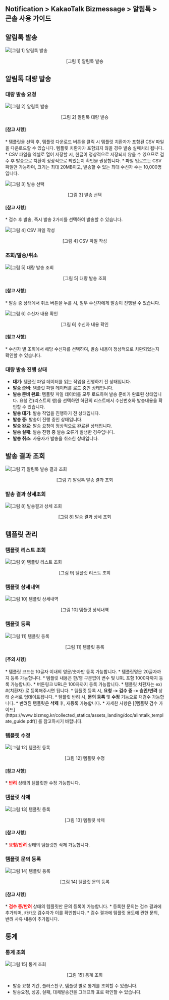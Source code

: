 ## Notification > KakaoTalk Bizmessage > 알림톡 > 콘솔 사용 가이드

## 알림톡 발송
![[그림 1] 알림톡 발송](http://static.toastoven.net/prod_alimtalk/img09.png)
<center>[그림 1] 알림톡 발송</center>

## 알림톡 대량 발송
### 대량 발송 요청
![[그림 2] 알림톡 발송](http://static.toastoven.net/prod_alimtalk/img10.png)
<center>[그림 2] 알림톡 대량 발송</center>

<h4>[참고 사항]</h4>
* 템플릿을 선택 후, 템플릿 다운로드 버튼을 클릭 시 템플릿 치환자가 포함된 CSV 파일을 다운로드할 수 있습니다. 템플릿 치환자가 포함되지 않을 경우 발송 실패처리 됩니다.
* CSV 파일을 엑셀로 열어 저장할 시, 한글이 정상적으로 저장되지 않을 수 있으므로 검수 후 발송으로 치환이 정상적으로 되었는지 확인을 권장합니다.
* 파일 업로드는 CSV 파일만 가능하며, 크기는 최대 20MB이고, 발송할 수 있는 최대 수신자 수는 10,000명입니다.

![[그림 3] 발송 선택](http://static.toastoven.net/prod_alimtalk/img11.png)
<center>[그림 3] 발송 선택</center>

<h4>[참고 사항]</h4>
* 검수 후 발송, 즉시 발송 2가지를 선택하여 발송할 수 있습니다.

![[그림 4] CSV 파일 작성](http://static.toastoven.net/prod_alimtalk/img12.png)
<center>[그림 4] CSV 파일 작성</center>

### 조회/발송/취소
![[그림 5] 대량 발송 조회](http://static.toastoven.net/prod_alimtalk/img13.png)
<center>[그림 5] 대량 발송 조회</center>

<h4>[참고 사항]</h4>
* 발송 중 상태에서 취소 버튼을 누를 시, 일부 수신자에게 발송이 진행될 수 있습니다.

![[그림 6] 수신자 내용 확인](http://static.toastoven.net/prod_alimtalk/img14.png)
<center>[그림 6] 수신자 내용 확인</center>

<h4>[참고 사항]</h4>
* 수신자 별 조회에서 해당 수신자를 선택하여, 발송 내용이 정상적으로 치환되었는지 확인할 수 있습니다.

### 대량 발송 진행 상태
  - <b>대기:</b> 템플릿 파일 데이터를 읽는 작업을 진행하기 전 상태입니다.
  - <b>발송 준비:</b> 템플릿 파일 데이터를 로드 중인 상태입니다.
  - <b>발송 준비 완료:</b> 템플릿 파일 데이터를 모두 로드하여 발송 준비가 완료된 상태입니다. 요청 건(리스트의 행)을 선택하면 하단의 리스트에서 수신번호와 발송내용을 확인할 수 있습니다.
  - <b>발송 대기:</b> 발송 작업을 진행하기 전 상태입니다.
  - <b>발송 중:</b> 발송이 진행 중인 상태입니다.
  - <b>발송 완료:</b> 발송 요청이 정상적으로 완료된 상태입니다.
  - <b>발송 실패:</b> 발송 진행 중 발송 오류가 발생한 경우입니다.
  - <b>발송 취소:</b> 사용자가 발송을 취소한 상태입니다.


## 발송 결과 조회
![[그림 7] 알림톡 발송 결과 조회](http://static.toastoven.net/prod_alimtalk/image15.png)
<center>[그림 7] 알림톡 발송 결과 조회</center>

### 발송 결과 상세조회
![[그림 8] 발송결과 상세 조회](http://static.toastoven.net/prod_alimtalk/image16.png)
<center>[그림 8] 발송 결과 상세 조회</center>

## 템플릿 관리
### 템플릿 리스트 조회
![[그림 9] 템플릿 리스트 조회](http://static.toastoven.net/prod_alimtalk/image17.png)
<center>[그림 9] 템플릿 리스트 조회</center>

### 템플릿 상세내역
![[그림 10] 템플릿 상세내역](http://static.toastoven.net/prod_alimtalk/image18.png)
<center>[그림 10] 템플릿 상세내역</center>

### 템플릿 등록
![[그림 11] 템플릿 등록](http://static.toastoven.net/prod_alimtalk/img19.png)
<center>[그림 11] 템플릿 등록</center>


<h4>[주의 사항]</h4>
* 템플릿 코드는 10글자 이내의 영문/숫자만 등록 가능합니다.
* 템플릿명은 20글자까지 등록 가능합니다.
* 템플릿 내용은 한/영 구분없이 변수 및 URL 포함 1000자까지 등록 가능합니다.
* 버튼링크 URL은 100자까지 등록 가능합니다.
* 템플릿 치환자는 ex) #{치환자} 로 등록해주시면 됩니다.
* 템플릿 등록 시, <b>요청 -> 검수 중 -> 승인/반려</b> 상태 순서로 업데이트됩니다.
* 템플릿 반려 시, <b>문의 등록</b> 및 <b>수정</b> 기능으로 재검수 가능합니다.
* 반려된 템플릿은 <b>삭제</b> 후, 재등록 가능합니다.
* 자세한 사항은 [[템플릿 검수 가이드](https://www.bizmsg.kr/collected_statics/assets_landing/doc/alimtalk_template_guide.pdf)] 를 참고하시기 바랍니다.

### 템플릿 수정
![[그림 12] 템플릿 등록](http://static.toastoven.net/prod_alimtalk/img20.png)
<center>[그림 12] 템플릿 수정</center>

<h4>[참고 사항]</h4>
* <b><span style="color:red">반려</span></b> 상태의 템플릿만 수정 가능합니다.

### 템플릿 삭제
![[그림 13] 템플릿 등록](http://static.toastoven.net/prod_alimtalk/image21.png)
<center>[그림 13] 템플릿 삭제</center>

<h4>[참고 사항]</h4>
* <b><span style="color:red">요청/반려</span></b> 상태의 템플릿만 삭제 가능합니다.

### 템플릿 문의 등록
![[그림 14] 템플릿 등록](http://static.toastoven.net/prod_alimtalk/image22.png)
<center>[그림 14] 템플릿 문의 등록</center>

<h4>[참고 사항]</h4>
* <b><span style="color:red">검수 중/반려</span></b> 상태의 템플릿만 문의 등록이 가능합니다.
* 등록한 문의는 검수 결과에 추가되며, 카카오 검수자가 이를 확인합니다.
* 검수 결과에 템플릿 용도에 관한 문의, 반려 사유 내용이 추가됩니다.

## 통계
### 통계 조회
![[그림 15] 통계 조회 ](http://static.toastoven.net/prod_alimtalk/img25.png)
<center>[그림 15] 통계 조회</center>

* 발송 요청 기간, 플러스친구, 템플릿 별로 통계를 조회할 수 있습니다.
* 발송요청, 성공, 실패, 대체발송건을 그래프와 표로 확인할 수 있습니다.